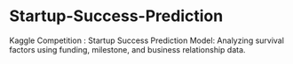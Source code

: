 # Startup-Success-Prediction
Kaggle Competition : Startup Success Prediction Model: Analyzing survival factors using funding, milestone, and business relationship data.
